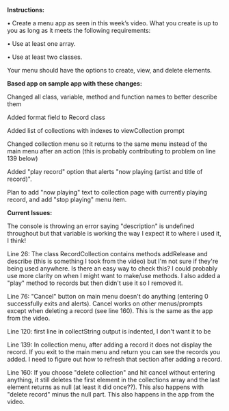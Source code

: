**Instructions:**

• Create a menu app as seen in this week’s video. What you create is up to you as long as it meets the following requirements:

• Use at least one array.

• Use at least two classes.

Your menu should have the options to create, view, and delete elements.

**Based app on sample app with these changes:**

Changed all class, variable, method and function names to better describe them

Added format field to Record class

Added list of collections with indexes to viewCollection prompt

Changed collection menu so it returns to the same menu instead of the main menu after an action (this is
probably contributing to problem on line 139 below)

Added "play record" option that alerts "now playing (artist and title of record)".

Plan to add "now playing" text to collection page with currently playing record, and add "stop playing" menu item.

**Current Issues:**

The console is throwing an error saying "description" is undefined throughout but that variable is working the way I expect it to where i used it, I think!

Line 26: The class RecordCollection contains methods addRelease and describe (this is something I took from the video) but I'm not sure if they're being used anywhere. Is there an easy way to check this? I could probably use more clarity on when I might want to make/use methods. I also added a "play" method to records but then didn't use it so I removed it.

Line 76: "Cancel" button on main menu doesn't do anything (entering 0 successfully exits and alerts). Cancel works on other menus/prompts except when deleting a record (see line 160). This is the same as the app from the video.

Line 120: first line in collectString output is indented, I don't want it to be

Line 139: In collection menu, after adding a record it does not display the record. If you exit to the main menu and return you can see the records you added. I need to figure out how to refresh that section after adding a record.

Line 160: If you choose "delete collection" and hit cancel without entering anything, it still deletes the first element in the collections array and the last element returns as null (at least it did once??). This also happens with "delete record" minus the null part. This also happens in the app from the video.
